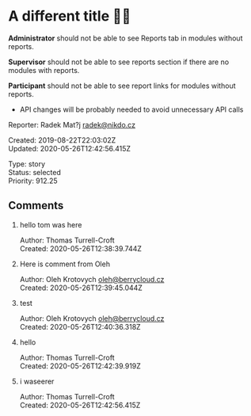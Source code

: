 # A different title 🍋🎸

**Administrator** should not be able to see Reports tab in modules without reports.

**Supervisor** should not be able to see reports section if there are no modules with reports.

**Participant** should not be able to see report links for modules without reports.

- API changes will be probably needed to avoid unnecessary API calls

Reporter: Radek Mat?j <radek@nikdo.cz>  

Created: 2019-08-22T22:03:02Z  
Updated: 2020-05-26T12:42:56.415Z

Type: story  
Status: selected  
Priority: 912.25

## Comments
1.  hello tom was here

    Author: Thomas Turrell-Croft  
    Created: 2020-05-26T12:38:39.744Z  

2.  Here is comment from Oleh

    Author: Oleh Krotovych <oleh@berrycloud.cz>  
    Created: 2020-05-26T12:39:45.044Z  

3.  test

    Author: Oleh Krotovych <oleh@berrycloud.cz>  
    Created: 2020-05-26T12:40:36.318Z  

4.  hello

    Author: Thomas Turrell-Croft  
    Created: 2020-05-26T12:42:39.919Z  

5.  i waseerer

    Author: Thomas Turrell-Croft  
    Created: 2020-05-26T12:42:56.415Z  
